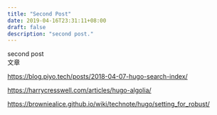 ```yaml
---
title: "Second Post"
date: 2019-04-16T23:31:11+08:00
draft: false
description: "second post."
---
```

second post
</br>
文章

https://blog.piyo.tech/posts/2018-04-07-hugo-search-index/



https://harrycresswell.com/articles/hugo-algolia/


https://browniealice.github.io/wiki/technote/hugo/setting_for_robust/